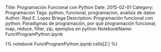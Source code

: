 Title: Programación Funcional con Python
Date: 2015-02-01
Category: Programacion
Tags: python, funcional, programacion, analisis de datos
Author: Raul E. Lopez Briega
Description: Programación funcional con python. Paradigmas de programación, por qué programación funcional, map, reduce, filter, zip, ejemplos en python
NotebookName: FunctProgramPython.ipynb

{% notebook FunctProgramPython.ipynb cells[2:] %}
